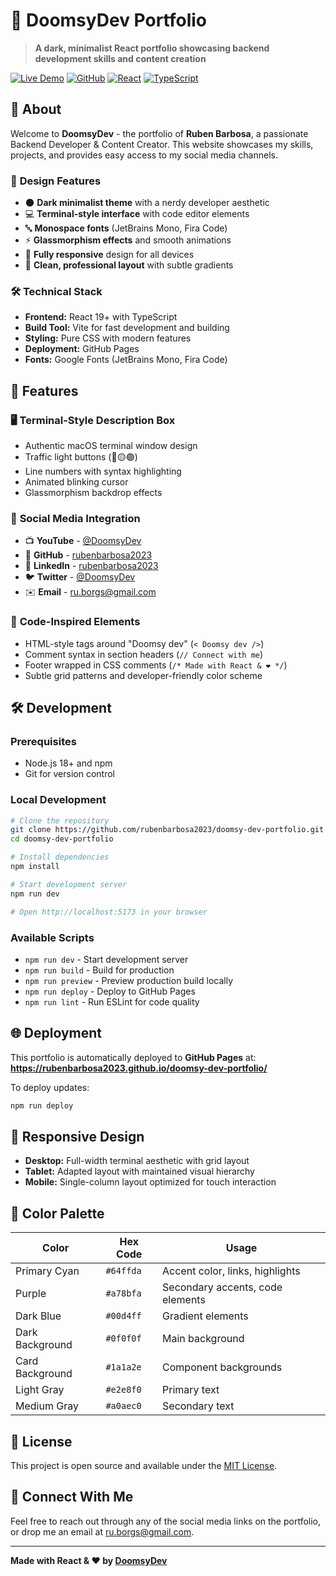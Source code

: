 # 🌟 DoomsyDev Portfolio

> **A dark, minimalist React portfolio showcasing backend development skills and content creation**

[![Live Demo](https://img.shields.io/badge/Live-Demo-64ffda?style=for-the-badge&logo=vercel)](https://rubenbarbosa2023.github.io/doomsy-dev-portfolio/)
[![GitHub](https://img.shields.io/badge/GitHub-Repository-181717?style=for-the-badge&logo=github)](https://github.com/rubenbarbosa2023/doomsy-dev-portfolio)
[![React](https://img.shields.io/badge/React-18+-61dafb?style=for-the-badge&logo=react)](https://reactjs.org/)
[![TypeScript](https://img.shields.io/badge/TypeScript-5+-3178c6?style=for-the-badge&logo=typescript)](https://www.typescriptlang.org/)

## 👋 About

Welcome to **DoomsyDev** - the portfolio of **Ruben Barbosa**, a passionate Backend Developer & Content Creator. This website showcases my skills, projects, and provides easy access to my social media channels.

### 🎨 **Design Features**
- 🌑 **Dark minimalist theme** with a nerdy developer aesthetic
- 💻 **Terminal-style interface** with code editor elements
- 🔤 **Monospace fonts** (JetBrains Mono, Fira Code)
- ⚡ **Glassmorphism effects** and smooth animations
- 📱 **Fully responsive** design for all devices
- 🎯 **Clean, professional layout** with subtle gradients

### 🛠️ **Technical Stack**
- **Frontend:** React 19+ with TypeScript
- **Build Tool:** Vite for fast development and building
- **Styling:** Pure CSS with modern features
- **Deployment:** GitHub Pages
- **Fonts:** Google Fonts (JetBrains Mono, Fira Code)

## 🚀 **Features**

### 🖥️ **Terminal-Style Description Box**
- Authentic macOS terminal window design
- Traffic light buttons (🔴🟡🟢)
- Line numbers with syntax highlighting
- Animated blinking cursor
- Glassmorphism backdrop effects

### 🔗 **Social Media Integration**
- 📺 **YouTube** - [@DoomsyDev](https://www.youtube.com/@DoomsyDev)
- 🐙 **GitHub** - [rubenbarbosa2023](https://github.com/rubenbarbosa2023)
- 💼 **LinkedIn** - [rubenbarbosa2023](https://www.linkedin.com/in/rubenbarbosa2023/)
- 🐦 **Twitter** - [@DoomsyDev](https://x.com/DoomsyDev)
- ✉️ **Email** - [ru.borgs@gmail.com](mailto:ru.borgs@gmail.com)

### 🎯 **Code-Inspired Elements**
- HTML-style tags around "Doomsy dev" (`< Doomsy dev />`)
- Comment syntax in section headers (`// Connect with me`)
- Footer wrapped in CSS comments (`/* Made with React & ❤️ */`)
- Subtle grid patterns and developer-friendly color scheme

## 🛠️ **Development**

### **Prerequisites**
- Node.js 18+ and npm
- Git for version control

### **Local Development**
```bash
# Clone the repository
git clone https://github.com/rubenbarbosa2023/doomsy-dev-portfolio.git
cd doomsy-dev-portfolio

# Install dependencies
npm install

# Start development server
npm run dev

# Open http://localhost:5173 in your browser
```

### **Available Scripts**
- `npm run dev` - Start development server
- `npm run build` - Build for production
- `npm run preview` - Preview production build locally
- `npm run deploy` - Deploy to GitHub Pages
- `npm run lint` - Run ESLint for code quality

## 🌐 **Deployment**

This portfolio is automatically deployed to **GitHub Pages** at:
**https://rubenbarbosa2023.github.io/doomsy-dev-portfolio/**

To deploy updates:
```bash
npm run deploy
```

## 📱 **Responsive Design**

- **Desktop:** Full-width terminal aesthetic with grid layout
- **Tablet:** Adapted layout with maintained visual hierarchy
- **Mobile:** Single-column layout optimized for touch interaction

## 🎨 **Color Palette**

| Color | Hex Code | Usage |
|-------|----------|-------|
| Primary Cyan | `#64ffda` | Accent color, links, highlights |
| Purple | `#a78bfa` | Secondary accents, code elements |
| Dark Blue | `#00d4ff` | Gradient elements |
| Dark Background | `#0f0f0f` | Main background |
| Card Background | `#1a1a2e` | Component backgrounds |
| Light Gray | `#e2e8f0` | Primary text |
| Medium Gray | `#a0aec0` | Secondary text |

## 📄 **License**

This project is open source and available under the [MIT License](LICENSE).

## 🤝 **Connect With Me**

Feel free to reach out through any of the social media links on the portfolio, or drop me an email at [ru.borgs@gmail.com](mailto:ru.borgs@gmail.com).

---

**Made with React & ❤️ by [DoomsyDev](https://github.com/rubenbarbosa2023)**
